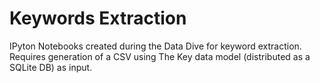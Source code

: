 Keywords Extraction
===================

IPyton Notebooks created during the Data Dive for keyword extraction. Requires generation of a CSV using The Key data model (distributed as a SQLite DB) as input.
